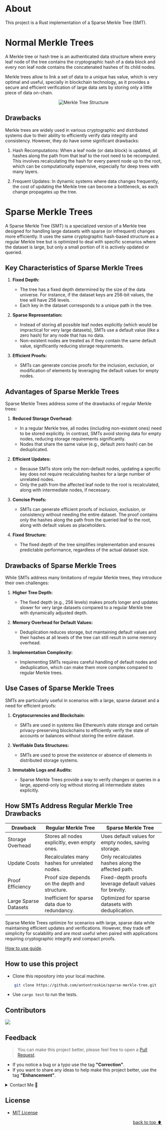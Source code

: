 <!-- <div align="center">
    <a href="https://github.com/antontroskie" target="_blank">
        <img src="./assets/gopher.png"
        alt="Logo" width="290" height="290">
    </a>
</div> -->

# About

This project is a Rust implementation of a Sparse Merkle Tree (SMT).

# Normal Merkle Trees
A Merkle tree or hash tree is an authenticated data structure where every leaf node of the
tree contains the cryptographic hash of a data block and every non leaf node contains the
concatenated hashes of its child nodes.

Merkle trees allow to link a set of data to a unique has value, which is very optimal and useful,
specially in blockchain technology, as it provides a secure and efficient verification of large data
sets by storing only a little piece of data on-chain.

<div align="center">
    <img src="./images/merkle-tree.png" alt="Merkle Tree Structure">
</div>


## Drawbacks
Merkle trees are widely used in various cryptographic and distributed systems due to their ability to efficiently verify data integrity and consistency. However, they do have some significant drawbacks:

1. Hash Recomputations: When a leaf node (or data block) is updated, all hashes along the path from that leaf to the root need to be recomputed. This involves recalculating the hash for every parent node up to the root, which can be computationally expensive, especially for deep trees with many layers.

2. Frequent Updates: In dynamic systems where data changes frequently, the cost of updating the Merkle tree can become a bottleneck, as each change propagates up the tree.


# Sparse Merkle Trees

A Sparse Merkle Tree (SMT) is a specialized version of a Merkle tree designed for handling large datasets with sparse (or infrequent) changes more efficiently. It uses the same cryptographic hash-based structure as a regular Merkle tree but is optimized to deal with specific scenarios where the dataset is large, but only a small portion of it is actively updated or queried.

## Key Characteristics of Sparse Merkle Trees

1. **Fixed Depth:**
   - The tree has a fixed depth determined by the size of the data universe. For instance, if the dataset keys are 256-bit values, the tree will have 256 levels.
   - Each key in the dataset corresponds to a unique path in the tree.

2. **Sparse Representation:**
   - Instead of storing all possible leaf nodes explicitly (which would be impractical for very large datasets), SMTs use a default value (like a zero hash) for any node that has no data.
   - Non-existent nodes are treated as if they contain the same default value, significantly reducing storage requirements.

3. **Efficient Proofs:**
   - SMTs can generate concise proofs for the inclusion, exclusion, or modification of elements by leveraging the default values for empty nodes.

## Advantages of Sparse Merkle Trees

Sparse Merkle Trees address some of the drawbacks of regular Merkle trees:

1. **Reduced Storage Overhead:**
   - In a regular Merkle tree, all nodes (including non-existent ones) need to be stored explicitly. In contrast, SMTs avoid storing data for empty nodes, reducing storage requirements significantly.
   - Nodes that share the same value (e.g., default zero hash) can be deduplicated.

2. **Efficient Updates:**
   - Because SMTs store only the non-default nodes, updating a specific key does not require recalculating hashes for a large number of unrelated nodes.
   - Only the path from the affected leaf node to the root is recalculated, along with intermediate nodes, if necessary.

3. **Concise Proofs:**
   - SMTs can generate efficient proofs of inclusion, exclusion, or consistency without needing the entire dataset. The proof contains only the hashes along the path from the queried leaf to the root, along with default values as placeholders.

4. **Fixed Structure:**
   - The fixed depth of the tree simplifies implementation and ensures predictable performance, regardless of the actual dataset size.

## Drawbacks of Sparse Merkle Trees

While SMTs address many limitations of regular Merkle trees, they introduce their own challenges:

1. **Higher Tree Depth:**
   - The fixed depth (e.g., 256 levels) makes proofs longer and updates slower for very large datasets compared to a regular Merkle tree with dynamically adjusted depth.

2. **Memory Overhead for Default Values:**
   - Deduplication reduces storage, but maintaining default values and their hashes at all levels of the tree can still result in some memory overhead.

3. **Implementation Complexity:**
   - Implementing SMTs requires careful handling of default nodes and deduplication, which can make them more complex compared to regular Merkle trees.

## Use Cases of Sparse Merkle Trees

SMTs are particularly useful in scenarios with a large, sparse dataset and a need for efficient proofs:

1. **Cryptocurrencies and Blockchain:**
   - SMTs are used in systems like Ethereum’s state storage and certain privacy-preserving blockchains to efficiently verify the state of accounts or balances without storing the entire dataset.

2. **Verifiable Data Structures:**
   - SMTs are used to prove the existence or absence of elements in distributed storage systems.

3. **Immutable Logs and Audits:**
   - Sparse Merkle Trees provide a way to verify changes or queries in a large, append-only log without storing all intermediate states explicitly.

## How SMTs Address Regular Merkle Tree Drawbacks

| Drawback            | Regular Merkle Tree                                      | Sparse Merkle Tree                                      |
|---------------------|----------------------------------------------------------|---------------------------------------------------------|
| Storage Overhead    | Stores all nodes explicitly, even empty ones.            | Uses default values for empty nodes, saving storage.    |
| Update Costs        | Recalculates many hashes for unrelated nodes.            | Only recalculates hashes along the affected path.       |
| Proof Efficiency    | Proof size depends on the depth and structure.           | Fixed-depth proofs leverage default values for brevity. |
| Large Sparse Datasets | Inefficient for sparse data due to redundancy.          | Optimized for sparse datasets with deduplication.       |

Sparse Merkle Trees optimize for scenarios with large, sparse data while maintaining efficient updates and verifications. However, they trade off simplicity for scalability and are most useful when paired with applications requiring cryptographic integrity and compact proofs.

[How to use guide](#how-to-use-this-project).

## How to use this project

- Clone this repository into your local machine.

```bash
    git clone https://github.com/antontroskie/sparse-merkle-tree.git
```

- Use `cargo test` to run the tests.

## Contributors

<a href="https://github.com/antontroskie/sparse-merkle-tree/graphs/contributors">
  <img src="https://contrib.rocks/image?repo=antontroskie/sparse-merkle-tree" />
</a>

## Feedback

> You can make this project better, please feel free to open
> a [Pull Request](https://github.com/antontroskie/sparse-merkle-tree/pulls).

- If you notice a bug or a typo use the tag **"Correction"**.
- If you want to share any ideas to help make this project better, use the tag **"Enhancement"**.

<details>
    <summary>Contact Me 📨</summary>

### Contact

Reach me via email: [troskie.a@gmail.com](mailto:troskie.a@gmail.com)

</details>

## License

- [MIT License](./LICENSE)

<p align="right"><a href="#how-to-use-this-project">back to top ⬆️</a></p>
